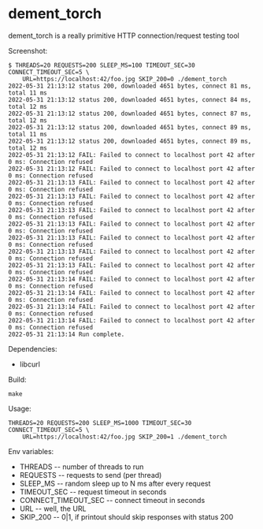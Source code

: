 dement_torch
============

dement_torch is a really primitive HTTP connection/request testing tool

Screenshot:

```
$ THREADS=20 REQUESTS=200 SLEEP_MS=100 TIMEOUT_SEC=30 CONNECT_TIMEOUT_SEC=5 \
    URL=https://localhost:42/foo.jpg SKIP_200=0 ./dement_torch
2022-05-31 21:13:12 status 200, downloaded 4651 bytes, connect 81 ms, total 11 ms
2022-05-31 21:13:12 status 200, downloaded 4651 bytes, connect 84 ms, total 12 ms
2022-05-31 21:13:12 status 200, downloaded 4651 bytes, connect 87 ms, total 12 ms
2022-05-31 21:13:12 status 200, downloaded 4651 bytes, connect 89 ms, total 11 ms
2022-05-31 21:13:12 status 200, downloaded 4651 bytes, connect 89 ms, total 12 ms
2022-05-31 21:13:12 FAIL: Failed to connect to localhost port 42 after 0 ms: Connection refused
2022-05-31 21:13:12 FAIL: Failed to connect to localhost port 42 after 0 ms: Connection refused
2022-05-31 21:13:13 FAIL: Failed to connect to localhost port 42 after 0 ms: Connection refused
2022-05-31 21:13:13 FAIL: Failed to connect to localhost port 42 after 0 ms: Connection refused
2022-05-31 21:13:13 FAIL: Failed to connect to localhost port 42 after 0 ms: Connection refused
2022-05-31 21:13:13 FAIL: Failed to connect to localhost port 42 after 0 ms: Connection refused
2022-05-31 21:13:13 FAIL: Failed to connect to localhost port 42 after 0 ms: Connection refused
2022-05-31 21:13:13 FAIL: Failed to connect to localhost port 42 after 0 ms: Connection refused
2022-05-31 21:13:13 FAIL: Failed to connect to localhost port 42 after 0 ms: Connection refused
2022-05-31 21:13:14 FAIL: Failed to connect to localhost port 42 after 0 ms: Connection refused
2022-05-31 21:13:14 FAIL: Failed to connect to localhost port 42 after 0 ms: Connection refused
2022-05-31 21:13:14 FAIL: Failed to connect to localhost port 42 after 0 ms: Connection refused
2022-05-31 21:13:14 FAIL: Failed to connect to localhost port 42 after 0 ms: Connection refused
2022-05-31 21:13:14 Run complete.
```

Dependencies:

* libcurl

Build:

```
make
```

Usage:

```
THREADS=20 REQUESTS=200 SLEEP_MS=1000 TIMEOUT_SEC=30 CONNECT_TIMEOUT_SEC=5 \
    URL=https://localhost:42/foo.jpg SKIP_200=1 ./dement_torch
```

Env variables:

* THREADS -- number of threads to run
* REQUESTS -- requests to send (per thread)
* SLEEP_MS -- random sleep up to N ms after every request
* TIMEOUT_SEC -- request timeout in seconds
* CONNECT_TIMEOUT_SEC -- connect timeout in seconds
* URL -- well, the URL
* SKIP_200 -- 0|1, if printout should skip responses with status 200
